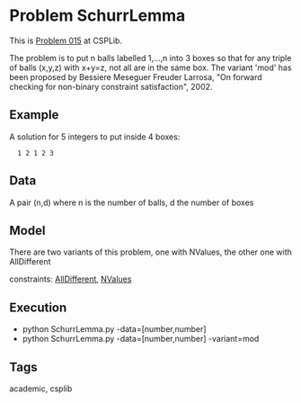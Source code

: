# Problem SchurrLemma

This is [Problem 015](https://www.csplib.org/Problems/prob015/) at CSPLib.

The problem is to put n balls labelled 1,...,n into 3 boxes so that for any triple of balls (x,y,z) with x+y=z,
not all are in the same box.
The variant 'mod' has been proposed by Bessiere Meseguer Freuder Larrosa, "On forward checking for non-binary constraint satisfaction", 2002.

## Example
  A solution for 5 integers to put inside 4 boxes:
  ```
    1 2 1 2 3
  ```

## Data
  A pair (n,d) where n is the number of balls, d the number of boxes

## Model
  There are two variants of this problem, one with NValues, the other one with AllDifferent

  constraints: [AllDifferent](http://pycsp.org/documentation/constraints/AllDifferent), [NValues](http://pycsp.org/documentation/constraints/NValues)

## Execution
  - python SchurrLemma.py -data=[number,number]
  - python SchurrLemma.py -data=[number,number] -variant=mod

## Tags
  academic, csplib
